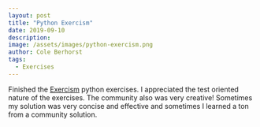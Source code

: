 ```yaml
---
layout: post
title: "Python Exercism"
date: 2019-09-10
description: 
image: /assets/images/python-exercism.png
author: Cole Berhorst
tags:
  - Exercises
---
```

Finished the [Exercism](https://exercism.io/tracks/python) python exercises. I appreciated the test oriented nature of the exercises. The community also was very creative! Sometimes my solution was very concise and effective and sometimes I learned a ton from a community solution.